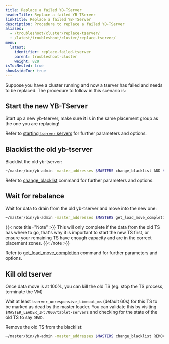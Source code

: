 ```yaml
---
title: Replace a failed YB-TServer
headerTitle: Replace a failed YB-TServer
linkTitle: Replace a failed YB-TServer
description: Procedure to replace a failed YB-TServer
aliases:
  - /troubleshoot/cluster/replace-tserver/
  - /latest/troubleshoot/cluster/replace-tserver/
menu:
  latest:
    identifier: replace-failed-tserver
    parent: troubleshoot-cluster
    weight: 829
isTocNested: true
showAsideToc: true
---
```


Suppose you have a cluster running and now a tserver has failed and needs to be replaced. The procedure to follow in this 
scenario is:

## Start the new YB-TServer

Start up a new yb-tserver, make sure it is in the same placement group as the one you are replacing!

Refer to [starting `tserver` servers](../../../../deploy/manual-deployment/start-tservers/) for further parameters and options.

## Blacklist the old yb-tserver

Blacklist the old yb-tserver: 
```bash
~/master/bin/yb-admin -master_addresses $MASTERS change_blacklist ADD $OLD_IP:9100
```

Refer to [change_blacklist](../../admin/yb-admin.md#change-blacklist) command for further parameters and options.

## Wait for rebalance

Wait for data to drain from the old yb-tserver and move into the new one:
```bash
~/master/bin/yb-admin -master_addresses $MASTERS get_load_move_completion 
```


{{< note title="Note" >}}
This will only complete if the data from the old TS has where to go, that's why it is important to start the new TS first, 
or ensure your remaining TS have enough capacity and are in the correct placement zones.
{{< /note >}}

Refer to [get_load_move_completion](../../admin/yb-admin.md#get-load-move-completion) command for further parameters and options.

## Kill old tserver
Once data move is at 100%, you can kill the old TS (eg: stop the TS process, terminate the VM)

Wait at least `tserver_unresponsive_timeout_ms` (default 60s) for this TS to be marked as dead by the master leader. 
You can validate this by visiting `$MASTER_LEADER_IP:7000/tablet-servers` and checking for the state of the old TS to say `DEAD`.

Remove the old TS from the blacklist: 

```bash
~/master/bin/yb-admin -master_addresses $MASTERS change_blacklist REMOVE node1:9100
```

